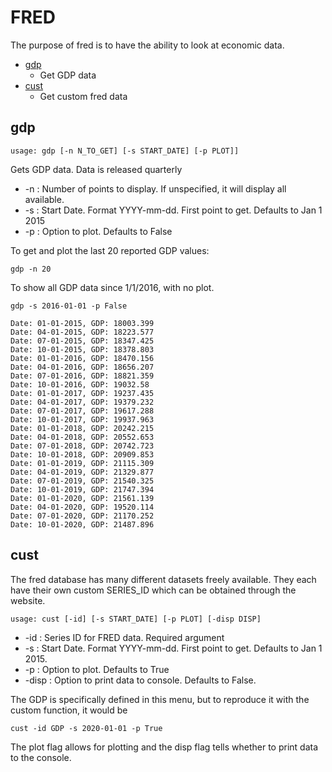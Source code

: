 # FRED

The purpose of fred is to have the ability to look at economic data.

* [gdp](#gdp)
    * Get GDP data
* [cust](#cust)
    * Get custom fred data  

## gdp <a name="gdp"></a>
```text
usage: gdp [-n N_TO_GET] [-s START_DATE] [-p PLOT]]
```
Gets GDP data.  Data is released quarterly
* -n : Number of points to display.  If unspecified, it will display all available.
* -s : Start Date.  Format YYYY-mm-dd. First point to get.  Defaults to Jan 1 2015
* -p : Option to plot.  Defaults to False

To get and plot the last 20 reported GDP values:
````
gdp -n 20 
````
To show all GDP data since 1/1/2016, with no plot.
````
gdp -s 2016-01-01 -p False
````
````
Date: 01-01-2015, GDP: 18003.399 
Date: 04-01-2015, GDP: 18223.577 
Date: 07-01-2015, GDP: 18347.425 
Date: 10-01-2015, GDP: 18378.803 
Date: 01-01-2016, GDP: 18470.156 
Date: 04-01-2016, GDP: 18656.207 
Date: 07-01-2016, GDP: 18821.359 
Date: 10-01-2016, GDP: 19032.58 
Date: 01-01-2017, GDP: 19237.435 
Date: 04-01-2017, GDP: 19379.232 
Date: 07-01-2017, GDP: 19617.288 
Date: 10-01-2017, GDP: 19937.963 
Date: 01-01-2018, GDP: 20242.215 
Date: 04-01-2018, GDP: 20552.653 
Date: 07-01-2018, GDP: 20742.723 
Date: 10-01-2018, GDP: 20909.853 
Date: 01-01-2019, GDP: 21115.309 
Date: 04-01-2019, GDP: 21329.877 
Date: 07-01-2019, GDP: 21540.325 
Date: 10-01-2019, GDP: 21747.394 
Date: 01-01-2020, GDP: 21561.139 
Date: 04-01-2020, GDP: 19520.114 
Date: 07-01-2020, GDP: 21170.252 
Date: 10-01-2020, GDP: 21487.896 

````


## cust <a name="cust"></a>

The fred database has many different datasets freely available.  They each have their own custom SERIES_ID which can be obtained through the website.

````
usage: cust [-id] [-s START_DATE] [-p PLOT] [-disp DISP]
````
* -id : Series ID for FRED data.  Required argument
* -s : Start Date.  Format YYYY-mm-dd. First point to get.  Defaults to Jan 1 2015.
* -p : Option to plot. Defaults to True
* -disp : Option to print data to console.  Defaults to False.

The GDP is specifically defined in this menu, but to reproduce it with the custom function, it would be
````
cust -id GDP -s 2020-01-01 -p True 
````

The plot flag allows for plotting and the disp flag tells whether to print data to the console.